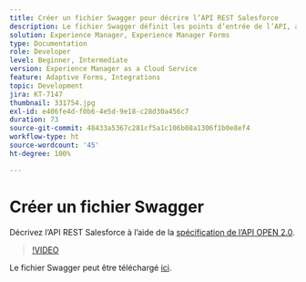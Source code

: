 ```yaml
---
title: Créer un fichier Swagger pour décrire l’API REST Salesforce
description: Le fichier Swagger définit les points d’entrée de l’API, ainsi que les paramètres d’entrée et de sortie.
solution: Experience Manager, Experience Manager Forms
type: Documentation
role: Developer
level: Beginner, Intermediate
version: Experience Manager as a Cloud Service
feature: Adaptive Forms, Integrations
topic: Development
jira: KT-7147
thumbnail: 331754.jpg
exl-id: e406fe4d-f0b6-4e5d-9e18-c28d30a456c7
duration: 73
source-git-commit: 48433a5367c281cf5a1c106b08a1306f1b0e8ef4
workflow-type: ht
source-wordcount: '45'
ht-degree: 100%

---
```


# Créer un fichier Swagger

Décrivez l’API REST Salesforce à l’aide de la [spécification de l’API OPEN 2.0](https://swagger.io/docs/specification/2-0/basic-structure/).

>[!VIDEO](https://video.tv.adobe.com/v/3411568?quality=12&learn=on&captions=fre_fr)

Le fichier Swagger peut être téléchargé [ici](assets/sfdc-rest-swagger.zip).
